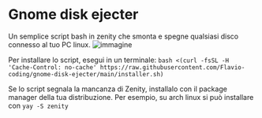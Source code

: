 # Gnome disk ejecter
Un semplice script bash in zenity che smonta e spegne qualsiasi disco connesso al tuo PC linux.
![immagine](https://github.com/user-attachments/assets/906400eb-3f43-403f-838c-47f317f2daec)

Per installare lo script, esegui in un terminale:
`bash <(curl -fsSL -H 'Cache-Control: no-cache' https://raw.githubusercontent.com/Flavio-coding/gnome-disk-ejecter/main/installer.sh)`

Se lo script segnala la mancanza di Zenity, installalo con il package manager della tua distribuzione.
Per esempio, su arch linux si può installare con `yay -S zenity`
